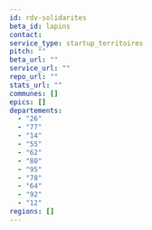 ```yaml
---
id: rdv-solidarites
beta_id: lapins
contact:
service_type: startup_territoires
pitch: ""
beta_url: ""
service_url: ""
repo_url: ""
stats_url: ""
communes: []
epics: []
departements:
  - "26"
  - "77"
  - "14"
  - "55"
  - "62"
  - "80"
  - "95"
  - "78"
  - "64"
  - "92"
  - "12"
regions: []
---
```

